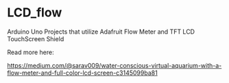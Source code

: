 # LCD_flow
Arduino Uno Projects that utilize Adafruit Flow Meter and TFT LCD TouchScreen Shield

Read more here:


https://medium.com/@sarav009/water-conscious-virtual-aquarium-with-a-flow-meter-and-full-color-lcd-screen-c3145099ba81
